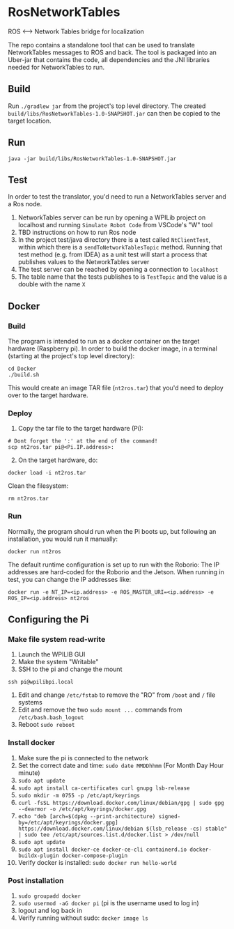 # RosNetworkTables
ROS &lt;--> Network Tables bridge for localization 

The repo contains a standalone tool that can be used to translate NetworkTables messages to ROS and back.
The tool is packaged into an Uber-jar that contains the code, all dependencies and the JNI libraries needed 
for NetworkTables to run.

## Build
Run `./gradlew jar` from the project's top level directory.
The created `build/libs/RosNetworkTables-1.0-SNAPSHOT.jar` can then be copied to the target location.

## Run
`java -jar build/libs/RosNetworkTables-1.0-SNAPSHOT.jar`

## Test
In order to test the translator, you'd need to run a NetworkTables server and a Ros node.
1. NetworkTables server can be run by opening a WPILib project on localhost and running 
`Simulate Robot Code` from VSCode's "W" tool
2. TBD instructions on how to run Ros node
3. In the project test/java directory there is a test called `NtClientTest`, within which there is a `sendToNetworkTablesTopic`
method. Running that test method (e.g. from IDEA) as a unit test will start a process that publishes values to the NetworkTables server
4. The test server can be reached by opening a connection to `localhost`
5. The table name that the tests publishes to is `TestTopic` and the value is a double with the name `X`

## Docker
### Build
The program is intended to run as a docker container on the target hardware (Raspberry pi).
In order to build the docker image, in a terminal (starting at the project's top level directory):
```
cd Docker
./build.sh
```
This would create an image TAR file (`nt2ros.tar`) that you'd need to deploy over to the target hardware.

### Deploy
1. Copy the tar file to the target hardware (Pi):
```
# Dont forget the ':' at the end of the command!
scp nt2ros.tar pi@<Pi.IP.address>:
```

2. On the target hardware, do:
```
docker load -i nt2ros.tar
```
Clean the filesystem:
```
rm nt2ros.tar
```

### Run
Normally, the program should run when the Pi boots up, but following an installation, you would run it manually:
```
docker run nt2ros
```
The default runtime configuration is set up to run with the Roborio: The IP addresses are hard-coded for the Roborio and the Jetson.
When running in test, you can change the IP addresses like:
```
docker run -e NT_IP=<ip.address> -e ROS_MASTER_URI=<ip.address> -e ROS_IP=<ip.address> nt2ros
```
## Configuring the Pi
### Make file system read-write
1. Launch the WPILIB GUI
2. Make the system "Writable"
3. SSH to the pi and change the mount
```
ssh pi@wpilibpi.local
```
1. Edit and change `/etc/fstab` to remove the "RO" from `/boot` and `/` file systems
2. Edit and remove the two `sudo mount ...` commands from `/etc/bash.bash_logout`
3. Reboot `sudo reboot`

### Install docker
1. Make sure the pi is connected to the network
2. Set the correct date and time:
`sudo date MMDDhhmm`  (For Month Day Hour minute)
3. `sudo apt update`
4. `sudo apt install ca-certificates curl gnupg lsb-release`
5. `sudo mkdir -m 0755 -p /etc/apt/keyrings`
6. `curl -fsSL https://download.docker.com/linux/debian/gpg | sudo gpg --dearmor -o /etc/apt/keyrings/docker.gpg`
7. `echo "deb [arch=$(dpkg --print-architecture) signed-by=/etc/apt/keyrings/docker.gpg] https://download.docker.com/linux/debian $(lsb_release -cs) stable" | sudo tee /etc/apt/sources.list.d/docker.list > /dev/null`
8. `sudo apt update`   
9. `sudo apt install docker-ce docker-ce-cli containerd.io docker-buildx-plugin docker-compose-plugin`   
10. Verify docker is installed: `sudo docker run hello-world`

### Post installation
1. `sudo groupadd docker`
2. `sudo usermod -aG docker pi` 
   (pi is the username used to log in)
3. logout and log back in
4. Verify running without sudo: `docker image ls`

